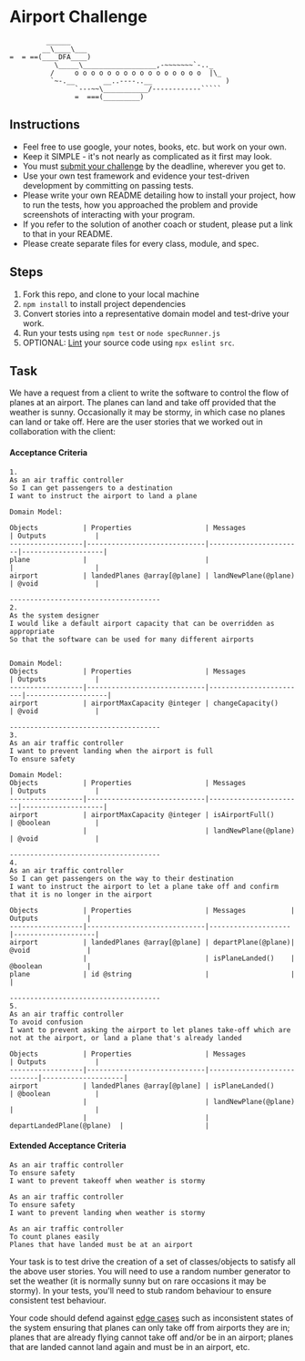 Airport Challenge
=================

```
         ______
        __\____\___
=  = ==(____DFA____)
           \_____\__________________,-~~~~~~~`-.._
          /     o o o o o o o o o o o o o o o o  |\_
          `~-.__       __..----..__                  )
                `---~~\___________/------------`````
                =  ===(_________)

```

Instructions
---------

* Feel free to use google, your notes, books, etc. but work on your own.
* Keep it SIMPLE - it's not nearly as complicated as it first may look.
* You must [submit your challenge](https://airtable.com/shrUGm2T8TYCFAmjN) by the deadline, wherever you get to.
* Use your own test framework and evidence your test-driven development by committing on passing tests.
* Please write your own README detailing how to install your project, how to run the tests, how you approached the problem and provide screenshots of interacting with your program.
* If you refer to the solution of another coach or student, please put a link to that in your README.
* Please create separate files for every class, module, and spec.

Steps
-------

1. Fork this repo, and clone to your local machine
2. `npm install` to install project dependencies
3. Convert stories into a representative domain model and test-drive your work.
4. Run your tests using `npm test` or `node specRunner.js`
5. OPTIONAL: [Lint](https://eslint.org/docs/user-guide/getting-started) your source code using `npx eslint src`.

Task
-----

We have a request from a client to write the software to control the flow of planes at an airport. The planes can land and take off provided that the weather is sunny. Occasionally it may be stormy, in which case no planes can land or take off.  Here are the user stories that we worked out in collaboration with the client:

#### Acceptance Criteria
```
1. 
As an air traffic controller
So I can get passengers to a destination
I want to instruct the airport to land a plane

Domain Model: 

Objects           | Properties                  | Messages              | Outputs            |
------------------|-----------------------------|-----------------------|--------------------|
plane             |                             |                       |                    |
airport           | landedPlanes @array[@plane] | landNewPlane(@plane)  | @void              |

-------------------------------------
2.
As the system designer
I would like a default airport capacity that can be overridden as appropriate
So that the software can be used for many different airports


Domain Model: 
Objects           | Properties                  | Messages               | Outputs            |
------------------|-----------------------------|------------------------|--------------------|
airport           | airportMaxCapacity @integer | changeCapacity()       | @void              |

-------------------------------------
3. 
As an air traffic controller
I want to prevent landing when the airport is full
To ensure safety

Domain Model: 
Objects           | Properties                  | Messages              | Outputs            |
------------------|-----------------------------|-----------------------|--------------------|
airport           | airportMaxCapacity @integer | isAirportFull()       | @boolean           |
                  |                             | landNewPlane(@plane)  | @void              |

-------------------------------------
4.
As an air traffic controller
So I can get passengers on the way to their destination
I want to instruct the airport to let a plane take off and confirm that it is no longer in the airport

Objects           | Properties                  | Messages           | Outputs            |
------------------|-----------------------------|--------------------|--------------------|
airport           | landedPlanes @array[@plane] | departPlane(@plane)| @void              |
                  |                             | isPlaneLanded()    | @boolean           |
plane             | id @string                  |                    |                    |

-------------------------------------
5.
As an air traffic controller
To avoid confusion
I want to prevent asking the airport to let planes take-off which are not at the airport, or land a plane that's already landed

Objects           | Properties                  | Messages                   | Outputs            |
------------------|-----------------------------|----------------------------|--------------------|
airport           | landedPlanes @array[@plane] | isPlaneLanded()            | @boolean           |
                  |                             | landNewPlane(@plane)       |                    |
                  |                             | departLandedPlane(@plane)  |                    |
```

#### Extended Acceptance Criteria
```
As an air traffic controller
To ensure safety
I want to prevent takeoff when weather is stormy

As an air traffic controller
To ensure safety
I want to prevent landing when weather is stormy

As an air traffic controller
To count planes easily
Planes that have landed must be at an airport
```

Your task is to test drive the creation of a set of classes/objects to satisfy all the above user stories. You will need to use a random number generator to set the weather (it is normally sunny but on rare occasions it may be stormy). In your tests, you'll need to stub random behaviour to ensure consistent test behaviour.

Your code should defend against [edge cases](http://programmers.stackexchange.com/questions/125587/what-are-the-difference-between-an-edge-case-a-corner-case-a-base-case-and-a-b) such as inconsistent states of the system ensuring that planes can only take off from airports they are in; planes that are already flying cannot take off and/or be in an airport; planes that are landed cannot land again and must be in an airport, etc.
